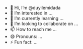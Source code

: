 - 👋 Hi, I’m @duyilemidada
- 👀 I’m interested in ...
- 🌱 I’m currently learning ...
- 💞️ I’m looking to collaborate on ...
- 📫 How to reach me ...
- 😄 Pronouns: ...
- ⚡ Fun fact: ...

<!---
duyilemidada/duyilemidada is a ✨ special ✨ repository because its `README.md` (this file) appears on your GitHub profile.
You can click the Preview link to take a look at your changes.
--->
